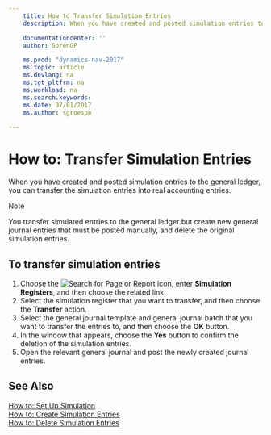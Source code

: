 ```yaml
---
    title: How to Transfer Simulation Entries
    description: When you have created and posted simulation entries to the general ledger, you can transfer the simulation entries into real accounting entries.

    documentationcenter: ''
    author: SorenGP

    ms.prod: "dynamics-nav-2017"
    ms.topic: article
    ms.devlang: na
    ms.tgt_pltfrm: na
    ms.workload: na
    ms.search.keywords:
    ms.date: 07/01/2017
    ms.author: sgroespe

---
```

# How to: Transfer Simulation Entries
When you have created and posted simulation entries to the general ledger, you can transfer the simulation entries into real accounting entries.  

> [!NOTE]  
>  You transfer simulated entries to the general ledger but create new general journal entries that must be posted manually, and delete the original simulation entries.  

## To transfer simulation entries  

1.  Choose the ![Search for Page or Report](../../media/ui-search/search_small.png "Search for Page or Report icon") icon, enter **Simulation Registers**, and then choose the related link.  
2.  Select the simulation register that you want to transfer, and then choose the **Transfer** action.  
3.  Select the general journal template and general journal batch that you want to transfer the entries to, and then choose the **OK** button.  
4.  In the window that appears, choose the **Yes**  button to confirm the deletion of the simulation entries.  
5.  Open the relevant general journal and post the newly created journal entries.  

## See Also  
 [How to: Set Up Simulation](how-to-set-up-simulation.md)   
 [How to: Create Simulation Entries](how-to-create-simulation-entries.md)   
 [How to: Delete Simulation Entries](how-to-delete-simulation-entries.md)
